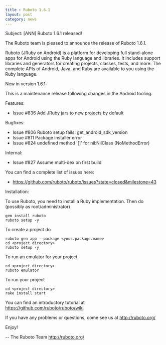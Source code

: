 ```yaml
---
title : Ruboto 1.6.1
layout: post
category: news
---
```

Subject: [ANN] Ruboto 1.6.1 released!

The Ruboto team is pleased to announce the release of Ruboto 1.6.1.

Ruboto (JRuby on Android) is a platform for developing full stand-alone
apps for Android using the Ruby language and libraries.  It includes
support libraries and generators for creating projects, classes, tests,
and more.  The complete APIs of Android, Java, and Ruby are available to
you using the Ruby language.

New in version 1.6.1:

This is a maintenance release following changes in the Android tooling.

Features:

* Issue #836 Add JRuby jars to new projects by default

Bugfixes:

* Issue #806 Ruboto setup fails: get_android_sdk_version
* Issue #811 Package installer error
* Issue #824 undefined method '[]' for nil:NilClass (NoMethodError)

Internal:

* Issue #827 Assume multi-dex on first build

You can find a complete list of issues here:

* https://github.com/ruboto/ruboto/issues?state=closed&milestone=43


Installation:

To use Ruboto, you need to install a Ruby implementation.  Then do
(possibly as root/administrator)

    gem install ruboto
    ruboto setup -y

To create a project do

    ruboto gen app --package <your.package.name>
    cd <project directory>
    ruboto setup -y

To run an emulator for your project

    cd <project directory>
    ruboto emulator

To run your project

    cd <project directory>
    rake install start

You can find an introductory tutorial at
https://github.com/ruboto/ruboto/wiki

If you have any problems or questions, come see us at http://ruboto.org/

Enjoy!


--
The Ruboto Team
http://ruboto.org/
